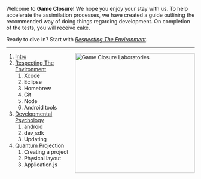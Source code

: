 Welcome to **Game Closure**! We hope you enjoy your stay with us. To help accelerate the assimilation processes, we have created a guide outlining the recommended way of doing things regarding development. On completion of the tests, you will receive cake.

Ready to dive in? Start with *[Respecting The Environment](https://github.com/gameclosure/intro/blob/master/ENVIRONMENT.md)*.

---

<img src="https://github.com/gameclosure/intro/raw/master/etc/logo.png" height="320" alt="Game Closure Laboratories" title="Game Closure Laboratories" align="right">

1. [Intro](https://github.com/gameclosure/intro/blob/master/README.md)
2. [Respecting The Environment](https://github.com/gameclosure/intro/blob/master/ENVIRONMENT.md)
	1. Xcode
	2. Eclipse
	3. Homebrew
	4. Git
	5. Node
	6. Android tools
3. [Developmental Psychology](https://github.com/gameclosure/intro/blob/master/SDK.md)
	1. android
	2. dev_sdk
	3. Updating
4. [Quantum Projection](https://github.com/gameclosure/intro/blob/master/PROJECT.md)
	1. Creating a project
	2. Physical layout
	3. Application.js